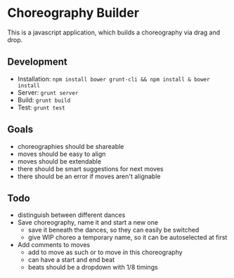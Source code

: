 Choreography Builder
====================

This is a javascript application, which builds a choreography via drag and drop.


Development
-----------

- Installation: ```npm install bower grunt-cli && npm install & bower install```
- Server: ```grunt server```
- Build:  ```grunt build```
- Test:   ```grunt test```

Goals
-----

- choreographies should be shareable
- moves should be easy to align
- moves should be extendable
- there should be smart suggestions for next moves
- there should be an error if moves aren't alignable


Todo
-----

- distinguish between different dances
- Save choreography, name it and start a new one
  - save it beneath the dances, so they can easily be switched
  - give WIP choreo a temporary name, so it can be autoselected at first
- Add comments to moves
  - add to move as such or to move in this choreography
  - can have a start and end beat
  - beats should be a dropdown with 1/8 timings
